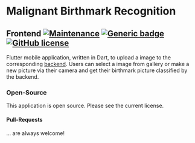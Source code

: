 # Malignant Birthmark Recognition 
## Frontend [![Maintenance](https://img.shields.io/badge/Maintained%3F-no-red.svg)](https://bitbucket.org/lbesson/ansi-colors) [![Generic badge](https://img.shields.io/badge/In-DART-DARKGREEN.svg)](https://www.dartlang.org/) [![GitHub license](https://img.shields.io/github/license/wsdt/MalignantBirthmarkRecognition_Frontend.svg)](https://github.com/wsdt/MalignantBirthmarkRecognition_Frontend/blob/master/LICENSE)

Flutter mobile application, written in Dart, to upload a image to the corresponding [backend](https://github.com/wsdt/MalignantBirthmarkRecognition_Backend). 
Users can select a image from gallery or make a new picture via their camera and get their 
birthmark picture classified by the backend. 

### Open-Source
This application is open source. Please see the current license. 

#### Pull-Requests
... are always welcome! 
